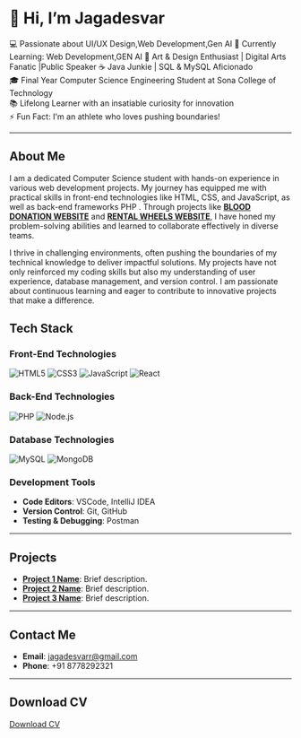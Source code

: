 # 👋 Hi, I’m Jagadesvar

💻 Passionate about UI/UX Design,Web Development,Gen AI 
🌱 Currently Learning: Web Development,GEN AI
🎨 Art & Design Enthusiast | Digital Arts Fanatic |Public Speaker
☕ Java Junkie | SQL & MySQL Aficionado  
🎓 Final Year Computer Science Engineering Student at Sona College of Technology  
📚 Lifelong Learner with an insatiable curiosity for innovation  
⚡ Fun Fact: I'm an athlete who loves pushing boundaries!

---

## About Me
I am a dedicated Computer Science student with hands-on experience in various web development projects. My journey has equipped me with practical skills in front-end technologies like HTML, CSS, and JavaScript, as well as back-end frameworks PHP . Through projects like **[BLOOD DONATION WEBSITE](link-to-your-project)** and **[RENTAL WHEELS WEBSITE](link-to-your-proj)**, I have honed my problem-solving abilities and learned to collaborate effectively in diverse teams.

I thrive in challenging environments, often pushing the boundaries of my technical knowledge to deliver impactful solutions. My projects have not only reinforced my coding skills but also my understanding of user experience, database management, and version control. I am passionate about continuous learning and eager to contribute to innovative projects that make a difference.



## Tech Stack
### Front-End Technologies
![HTML5](https://img.shields.io/badge/HTML5-E34F26?style=flat&logo=html5&logoColor=white) ![CSS3](https://img.shields.io/badge/CSS3-1572B6?style=flat&logo=css3&logoColor=white) ![JavaScript](https://img.shields.io/badge/JavaScript-F7DF1E?style=flat&logo=javascript&logoColor=black) ![React](https://img.shields.io/badge/React-61DAFB?style=flat&logo=react&logoColor=black)

### Back-End Technologies
![PHP](https://img.shields.io/badge/PHP-777BB4?style=flat&logo=php&logoColor=white) ![Node.js](https://img.shields.io/badge/Node.js-339933?style=flat&logo=nodedotjs&logoColor=white)

### Database Technologies
![MySQL](https://img.shields.io/badge/MySQL-4479A1?style=flat&logo=mysql&logoColor=white) ![MongoDB](https://img.shields.io/badge/MongoDB-47A248?style=flat&logo=mongodb&logoColor=white)

### Development Tools
- **Code Editors**: VSCode, IntelliJ IDEA
- **Version Control**: Git, GitHub
- **Testing & Debugging**: Postman

---

## Projects
- **[Project 1 Name](link-to-your-project)**: Brief description.
- **[Project 2 Name](link-to-your-project)**: Brief description.
- **[Project 3 Name](link-to-your-project)**: Brief description.

---

## Contact Me
- **Email**: [jagadesvarr@gmail.com](mailto:jagadesvarr@gmail.com)  
- **Phone**: +91 8778292321  

---

## Download CV
[Download CV](link-to-your-CV)
